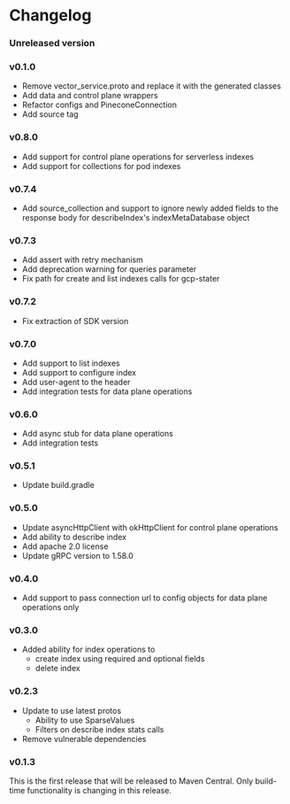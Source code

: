 # Changelog

[comment]: <> (When bumping [pc:VERSION_LATEST_RELEASE] create a new entry below)
### Unreleased version
### v0.1.0
- Remove vector_service.proto and replace it with the generated classes
- Add data and control plane wrappers
- Refactor configs and PineconeConnection
- Add source tag

### v0.8.0
- Add support for control plane operations for serverless indexes
- Add support for collections for pod indexes

### v0.7.4
- Add source_collection and support to ignore newly added fields to the response body for describeIndex's indexMetaDatabase object

### v0.7.3
- Add assert with retry mechanism
- Add deprecation warning for queries parameter
- Fix path for create and list indexes calls for gcp-stater

### v0.7.2
- Fix extraction of SDK version

### v0.7.0
- Add support to list indexes
- Add support to configure index
- Add user-agent to the header
- Add integration tests for data plane operations

### v0.6.0
- Add async stub for data plane operations
- Add integration tests

### v0.5.1
- Update build.gradle

### v0.5.0
- Update asyncHttpClient with okHttpClient for control plane operations
- Add ability to describe index
- Add apache 2.0 license
- Update gRPC version to 1.58.0

### v0.4.0
- Add support to pass connection url to config objects for data plane operations only

### v0.3.0
- Added ability for index operations to
  - create index using required and optional fields
  - delete index

### v0.2.3
- Update to use latest protos
  - Ability to use SparseValues
  - Filters on describe index stats calls
- Remove vulnerable dependencies

### v0.1.3
This is the first release that will be released to Maven Central. Only build-time functionality is changing in this release.